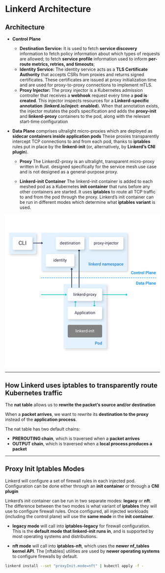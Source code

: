 # Linkerd Architecture

## Architecture

* **Control Plane**
  * **Destination Service:**
    It is used to fetch **service discovery** information to fetch policy information about which types of requests are allowed; to fetch **service profile** information used to inform **per-route metrics, retries, and timeouts**; 
  * **Identity Service:**
    The identity service acts as a **TLS Certificate Authority** that accepts CSRs from proxies and returns signed certificates. These certificates are issued at proxy initialization time and are used for proxy-to-proxy connections to implement mTLS.
  * **Proxy Injector:**
    The proxy injector is a Kubernetes admission controller that receives a **webhook** request every time a **pod is created**. This injector inspects resources for a **Linkerd-specific annotation** (**linkerd.io/inject: enabled**). When that annotation exists, the injector mutates the pod’s specification and adds the **proxy-init** and **linkerd-proxy** containers to the pod, along with the relevant start-time configuration

* **Data Plane**
comprises ultralight micro-proxies which are deployed as **sidecar containers inside application pods**
These proxies transparently intercept TCP connections to and from each pod, thanks to **iptables** rules put in place by the **linkerd-init** (or, alternatively, by **Linkerd’s CNI plugin**).

   * **Proxy**
The Linkerd2-proxy is an ultralight, transparent micro-proxy written in Rust.
designed specifically for the service mesh use case and is not designed as a general-purpose proxy.

   * **Linkerd-init Container**
The linkerd-init container is added to each meshed pod as a Kubernetes **init container** that runs before any other containers are started. It uses **iptables** to route all TCP traffic to and from the pod through the proxy. Linkerd’s init container can be run in different modes which determine what **iptables variant** is used.


![mtls](./images/control-plane.png)

---------------------------------------------------------------------------------------------------

## How Linkerd uses iptables to transparently route Kubernetes traffic

The **nat table** allows us to **rewrite the packet’s source and/or destination**

When a **packet arrives**, we want to rewrite its **destination to the proxy** instead of the **application process**.

The nat table has two default chains:

* **PREROUTING chain**, which is traversed when a **packet arrives**
* **OUTPUT chain**, which is traversed when a **local process produces a packet**


---------------------------------------------------------------------------------------------------

## Proxy Init Iptables Modes

Linkerd will configure a set of firewall rules in each injected pod. 
Configuration can be done either through an **init container** or through a **CNI plugin**

Linkerd’s init container can be run in two separate modes: **legacy** or **nft**. 
The difference between the two modes is what variant of **iptables** they will use to configure firewall rules.
Once configured, all injected workloads (including the control plane) will use the **same mode** in the **init container**.


* **legacy mode** will call into **iptables-legacy** for firewall configuration. 
    This is the **default mode that linkerd-init runs in**, and is supported by most operating systems and distributions.

* **nft mode** will call into **iptables-nft**, which uses the **newer nf_tables kernel API**.
    The [nftables] utilities are used by **newer operating systems** to configure firewalls by default.

```bash
linkerd install --set "proxyInit.mode=nft" | kubectl apply -f -
```


